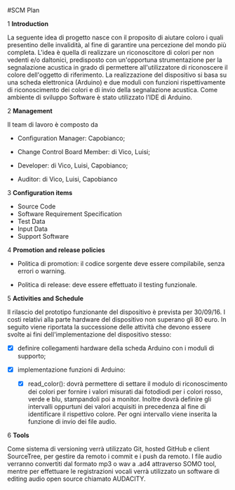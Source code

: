 #SCM Plan

1 **Introduction**

La seguente idea di progetto nasce con il proposito di aiutare coloro i quali presentino delle invalidità, 
al fine di garantire una percezione del mondo più completa. L'idea è quella di realizzare un riconoscitore
di colori per non vedenti e/o daltonici, predisposto con un'opportuna strumentazione per la segnalazione 
acustica in grado di permettere all'utilizzatore di riconoscere il colore dell'oggetto di riferimento. La 
realizzazione del dispositivo si basa su una scheda elettronica (Arduino) e due moduli con funzioni rispettivamente di riconoscimento dei colori e di invio della segnalazione acustica. Come ambiente di sviluppo Software è stato utilizzato l'IDE di Arduino.

2 **Management**

Il team di lavoro è composto da


- Configuration Manager: Capobianco;

- Change Control Board Member: di Vico, Luisi;

- Developer: di Vico, Luisi, Capobianco;

- Auditor: di Vico, Luisi, Capobianco

3 **Configuration items**

- Source Code
- Software Requirement Specification
- Test Data
- Input Data
- Support Software

4 **Promotion and release policies**

- Politica di promotion: il codice sorgente deve essere compilabile, senza errori o warning.

- Politica di release: deve essere effettuato il testing funzionale.

5 **Activities and Schedule**

Il rilascio del prototipo funzionante del dispositivo è prevista per 30/09/16. I costi relativi alla parte hardware del
dispositivo non superano gli 80 euro. In seguito viene riportata la successione delle attività che devono essere svolte ai
fini dell'implementazione del dispositivo stesso:

- [x] definire collegamenti hardware della scheda Arduino con i moduli di supporto;

- [x] implementazione funzioni di Arduino:

    - [x] read_color(): dovrà permettere di settare il modulo di riconoscimento dei colori per fornire i valori misurati dai
      fotodiodi per i colori rosso, verde e blu, stampandoli poi a monitor. Inoltre dovrà definire gli intervalli oppurtuni             dei 
      valori acquisiti in precedenza al fine di identificare il rispettivo colore. Per ogni intervallo viene inserita la 
      funzione di invio dei file audio.

6 **Tools**

Come sistema di versioning verrà utilizzato Git, hosted GitHub e client SourceTree, per gestire da remoto i commit e i push da remoto.
I file audio verranno convertiti dal formato mp3 o wav a .ad4 attraverso SOMO tool, mentre per effettuare le registrazioni
vocali verrà utilizzato un software di editing audio open source chiamato AUDACITY.
